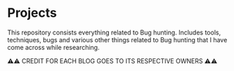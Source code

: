 # Projects
This repository consists everything related to Bug hunting. Includes tools, techniques, bugs and various other things related to Bug hunting that I have come across while researching.

⚠️⚠️ CREDIT FOR EACH BLOG GOES TO ITS RESPECTIVE OWNERS ⚠️⚠️
